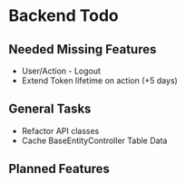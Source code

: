 # Backend Todo

## Needed Missing Features
- User/Action - Logout
- Extend Token lifetime on action (+5 days)

## General Tasks
- Refactor API classes
- Cache BaseEntityController Table Data


## Planned Features